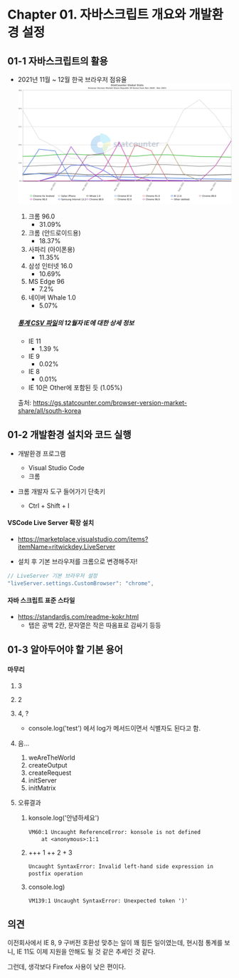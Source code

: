 # Chapter 01. 자바스크립트 개요와 개발환경 설정

## 01-1 자바스크립트의 활용

* 2021년 11월 ~ 12월 한국 브라우저 점유율
  ![StatCounter-browser_version-KR-monthly-202011-202112](doc-resources/StatCounter-browser_version-KR-monthly-202011-202112.png)
  
  1. 크롬 96.0
      * 31.09%
  2. 크롬 (안드로이드용)
      * 18.37%
  3. 사파리 (아이폰용)
      * 11.35%
  4. 삼성 인터넷 16.0
      * 10.69%
  5. MS Edge 96
      * 7.2%
  6. 네이버 Whale 1.0
      * 5.07%
  
  
  
  
  ##### [통계 CSV 파일](browser_version-KR-monthly-202011-202112.csv)의 12월자 IE에 대한 상세 정보
  
  * IE 11
    * 1.39 %
  * IE 9
    * 0.02%
  * IE 8
    * 0.01%
  * IE 10은 Other에 포함된 듯 (1.05%)
  
  
  
  출처: https://gs.statcounter.com/browser-version-market-share/all/south-korea





## 01-2 개발환경 설치와 코드 실행

* 개발환경 프로그램
  * Visual Studio Code
  * 크롬 


* 크롬 개발자 도구 들어가기 단축키
  * Ctrl + Shift + I



#### VSCode Live Server 확장 설치

* https://marketplace.visualstudio.com/items?itemName=ritwickdey.LiveServer

* 설치 후 기본 브라우저를 크롬으로 변경해주자!

```javascript
// LiveServer 기본 브라우저 설정
"liveServer.settings.CustomBrowser": "chrome",
```



#### 자바 스크립트 표준 스타일

* https://standardjs.com/readme-kokr.html
  * 탭은 공백 2칸, 문자열은 작은 따옴표로 감싸기 등등





## 01-3 알아두어야 할 기본 용어



#### 마무리

1. 3

2. 2

3. 4,  ?

   * console.log('test') 에서 log가 메서드이면서 식별자도 된다고 함.

4. 음...

   1. weAreTheWorld
   2. createOutput
   3. createRequest
   4. initServer
   5. initMatrix

5. 오류결과

   1. konsole.log('안녕하세요')

       ```
       VM60:1 Uncaught ReferenceError: konsole is not defined
           at <anonymous>:1:1
       ```

   2. +++ 1 ++ 2 + 3

      ```
      Uncaught SyntaxError: Invalid left-hand side expression in postfix operation
      ```

   3. console.log)

       ```
       VM139:1 Uncaught SyntaxError: Unexpected token ')'
       ```

       



## 의견

이전회사에서 IE 8, 9 구버전 호환성 맞추는 일이 꽤 힘든 일이였는데, 현시점 통계를 보니, IE 11도 이제 지원을 안해도 될 것 같은 추세인 것 같다.

그런데, 생각보다 Firefox 사용이 낮은 편이다.

